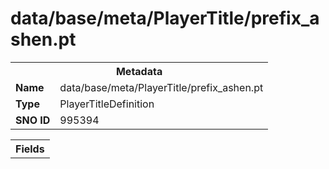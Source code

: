 <h1>data/base/meta/PlayerTitle/prefix_ashen.pt</h1><table><tr><th colspan="100%">Metadata</th></tr><tr><td><b>Name</b></td><td>data/base/meta/PlayerTitle/prefix_ashen.pt</td></tr><tr><td><b>Type</b></td><td>PlayerTitleDefinition</td></tr><tr><td><b>SNO ID</b></td><td>995394</td></tr></table>

<table><tr><th colspan="100%">Fields</th></tr></table>

